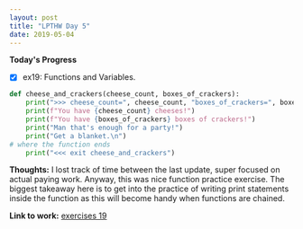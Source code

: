 ```yaml
---
layout: post
title: "LPTHW Day 5"
date: 2019-05-04
---
```


**Today's Progress**

- [x] ex19: Functions and Variables. 

```python
def cheese_and_crackers(cheese_count, boxes_of_crackers):
    print(">>> cheese_count=", cheese_count, "boxes_of_crackers=", boxes_of_crackers)
    print(f"You have {cheese_count} cheeses!")
    print(f"You have {boxes_of_crackers} boxes of crackers!")
    print("Man that's enough for a party!")
    print("Get a blanket.\n")
# where the function ends
    print("<<< exit cheese_and_crackers")
```

**Thoughts:** I lost track of time between the last update, super focused on actual paying work. Anyway, this was nice function practice exercise. The biggest takeaway here is to get into the practice of writing print statements inside the function as this will become handy when functions are chained. 

**Link to work:** [exercises 19](https://github.com/scottfontenot/py-lpthw)


